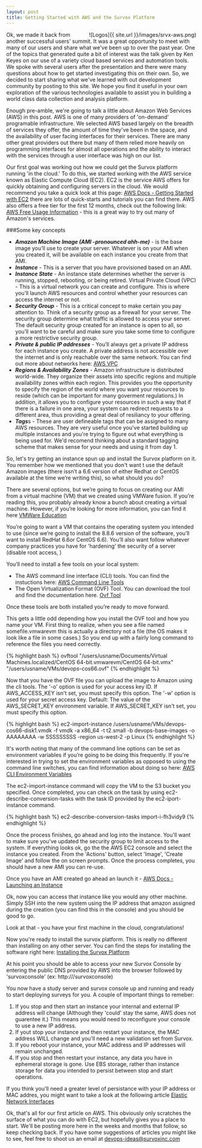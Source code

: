 ```yaml
---
layout: post
title: Getting Started with AWS and the Survox Platform
---
```


<div style="float: right">
![Logos]{{ site.url }}/images/srvx-aws.png)
</div>

Ok, we made it back from another successful users' summit. It was a great opportunity to meet with many of our users and share what we've been up to over the past year. One of the topics that generated quite a bit of interest was the talk given by Ken Keyes on our use of a variety cloud based services and automation tools. We spoke with several users after the presentation and there were many questions about how to get started investigating this on their own. So, we decided to start sharing what we've learned with out development community by posting to this site. We hope you find it useful in your own exploration of the various technologies available to assist you in building a world class data collection and analysis platform. 

Enough pre-amble, we're going to talk a little about Amazon Web Services (AWS) in this post. AWS is one of many providers of 'on-demand' programable infrastructure. We selected AWS based largely on the breadth of services they offer, the amount of time they've been in the space, and the availability of user facing interfaces for their services. There are many other great providers out there but many of them relied more heavily on programming interfaces for almost all operations and the ability to interact with the services through a user interface was high on our list. 

Our first goal was working out how we could get the Survox platform running 'in the cloud.' To do this, we started working with the AWS service known as Elastic Compute Cloud (EC2). EC2 is the service AWS offers for quickly obtaining and configuring servers in the cloud. We would recommend you take a quick look at this page: [AWS Docs - Getting Started with EC2](https://aws.amazon.com/ec2/getting-started/)  there are lots of quick-starts and tutorials you can find there. AWS also offers a free tier for the first 12 months, check out the following link: [AWS Free Usage Information](http://aws.amazon.com/free/) - this is a great way to try out many of Amazon's services.

###Some key concepts
- ***Amazon Machine Image (AMI -pronounced ahh-me)*** - is the base image you’ll use to create your server. Whatever is on your AMI when you created it, will be available on each instance you create from that AMI. 
- ***Instance*** - This is a server that you have provisioned based on an AMI. 
- ***Instance State*** - An instance state determines whether the server is running, stopped, rebooting, or being retired. 
Virtual Private Cloud (VPC) - This is a virtual network you can create and configure. This is where you’ll launch AWS resources and control whether your resources can access the internet or not. 
- ***Security Group*** - This is a critical concept to make certain you pay attention to. Think of a security group as a firewall for your server. The security group determine what traffic is allowed to access your server. The default security group created for an instance is open to all, so you’ll want to be careful and make sure you take some time to configure a more restrictive security group. 
- ***Private & public IP addresses*** - You’ll always get a private IP address for each instance you create. A private address is not accessible over the internet and is only reachable over the same network. You can find out more about networks here: [AWS VPC](https://aws.amazon.com/vpc/)
- ***Regions & Availability Zones*** - Amazon infrastructure is distributed world-wide. They organize their assets into specific regions and multiple availability zones within each region. This provides you the opportunity to specify the region of the world where you want your resources to reside (which can be important for many goverment regulations.) In addition, it allows you to configure your resources in such a way that if there is a failure in one area, your system can redirect requests to a different area, thus providing a great deal of resiliancy to your offering. 
- ***Tags***s - These are user defineable tags that can be assigned to many AWS resources. They are very useful once you've started building up multiple instances and you're trying to figure out what everything is being used for. We'd recomend thinking about a standard tagging scheme that makes sense for your needs and using it from day 1. 

So, let's try getting an instance spun up and install the Survox platform on it. You remember how we mentioned that you don't want t use the default Amazon images (there issn’t a 6.6 version of either Redhat or CentOS available at the time we’re writing this), so what should you do? 

There are several options, but we’re going to focus on creating our AMI from a virtual machine (VM) that we created using VMWare fusion. If you’re reading this, you probably already know a bunch about creating a virtual machine. However, if you’re looking for more information, you can find it here [VMWare Education](http://mylearn.vmware.com/mgrreg/index.cfm)

You’re going to want a VM that contains the operating system you intended to use (since we’re going to install the 8.8.6 version of the software, you’ll want to install RedHat 6.6or CentOS 6.6). You’ll also want follow whatever company practices you have for 'hardening' the security of a server (disable root access, )

You’ll need to install a few tools on your local system:
- The AWS command line interface (CLI) tools. You can find the instuctions here: [AWS Command Line Tools](http://docs.aws.amazon.com/cli/latest/userguide/installing.html) 
- The  Open Virtualization Format (OVF) Tool. You can download the tool and find the documentation here. [Ovf Tool](https://www.vmware.com/support/developer/ovf/) 

Once these tools are both installed you’re ready to move forward. 

This gets a little odd depending how you install the OVF tool and how you name your VM. First thing to realize, when you see a file named somefile.vmwarevm this is actually a directory not a file (the OS makes it look like a file in some cases.) So you end up with a fairly long command to reference the files you need correctly. 

{% highlight bash %}
ovftool "/users/usname/Documents/Virtual Machines.localized/CentOS 64-bit.vmwarevm/CentOS 64-bit.vmx" "/users/usname/VMs/devops-cos66.ovf"
{% endhighlight %}

Now that you have the OVF file you can upload the image to Amazon using the cli tools. The '-o' option is used for your access key ID. If AWS_ACCESS_KEY isn't set, you must specify this option. The '-w' option is used for your secret access key. Default: The value of the AWS_SECRET_KEY environment variable. If AWS_SECRET_KEY isn't set, you must specify this option.

{% highlight bash %}
ec2-import-instance /users/usname/VMs/devops-cos66-disk1.vmdk -f vmdk -a x86_64 -t t2.small -b devops-base-images -o AAAAAAAA -w SSSSSSSSS -region us-west-2 -p Linux
{% endhighlight %}

It's worth noting that many of the command line options can be set as environment variables if you’re going to be doing this frequently. If you're interested in trying to set the environment variables as opposed to using the command line switches, you can find information about doing so here: [AWS CLI Environment Variables](http://docs.aws.amazon.com/AWSEC2/latest/CommandLineReference/ec2-cli-get-set-up.html) 

The ec2-import-instance command will copy the VM to the S3 bucket you specified. Once completed, you can check on the task by using ec2-describe-conversion-tasks with the task ID provided by the ec2-iport-instance command. 

{% highlight bash %}
ec2-describe-conversion-tasks import-i-fh3vidy9
{% endhighlight %}

Once the process finishes, go ahead and log into the instance. You'll want to make sure you've updated the security group to limit access to the system. If everything looks ok, go the the AWS EC2 console and select the instance you created. From the 'Actions' button, select 'Image', 'Create Image' and follow the on screen prompts. Once the process completes, you should have a new AMI you can re-use. 

Once you have an AMI created go ahead an launch it - [AWS Docs - Launching an Instance](http://docs.aws.amazon.com/AWSEC2/latest/UserGuide/launching-instance.html)

Ok, now you can access that instance like you would any other machine. Simply SSH into the new system using the IP address that amazon assigned during the creation (you can find this in the console) and you should be good to go.

Look at that - you have your first machine in the cloud, congratulations!

Now you're ready to install the survox platform. This is really no different than installing on any other server. You can find the steps for installing the software right here: [Installing the Survox Platform](http://docs.survoxinc.com/v88/installation/installation/)

At his point you should be able to access your new Survox Console by entering the public DNS provided by AWS into the browser followed by 'survoxconsole' (ex: http://<Public DNS>/survoxconsole)

You now have a study server and survox console up and running and ready to start deploying surveys for you. A couple of important things to remeber: 

1. If you stop and then start an instance your internal and external IP address will change (Although they 'could' stay the same, AWS does not guarentee it.) This means you would need to reconfigure your console to use a new IP address. 
2. If yout stop your instance and then restart your instance, the MAC address WILL change and you'll need a new validation set from Survox. 
3. If you reboot your instance, your MAC address and IP addresses will remain unchanged. 
4. If you stop and then restart your instance, any data you have in ephemeral storage is gone. Use EBS storage, rather than instance storage for data you intended to persist between stop and start operations. 

If you think you'll need a greater level of persistance with your IP address or MAC addres, you might want to take a look at the following article [Elastic Network Interfaces](http://docs.aws.amazon.com/AWSEC2/latest/UserGuide/using-eni.html)

Ok, that's all for our first article on AWS. This obviously only scratches the surface of what you can do with EC2, but hopefully gives you a place to start. We'll be posting more here in the weeks and months that follow, so keep checking back. If you have some suggestions of articles you might like to see, feel free to shoot us an email at [devops-ideas@survoxinc.com](mailto:devops-ideas@survoxinc.com)


